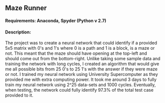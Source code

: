 ## Maze Runner
#### Requirements: Anaconda, Spyder (Python v 2.7)
#### Description:
The project was to create a neural network that could identify if a provided 5x5 matrix with 0's and 1's where 0 is a path and 1 is a block, is a maze or not. This meant that the maze should have opening at the top-left and should come out from the bottom-right. Unlike taking some sample data and training the network with long cycles, I created an algorithm that would give me all possible bits from 25 0's to 25 1's with the answer if they were maze or not. I trained my neural network using University Supercomputer as they provided me with extra computing power. It took me around 3 days to fully train my neural network using 2^25 data-sets and 1000 cycles. Eventually, when testing, the network could fully identify 97.3% of the total test case provided to it.